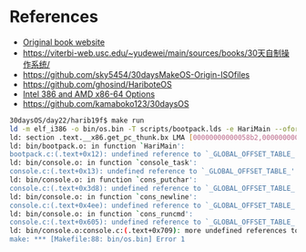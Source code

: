 # References

- [Original book website](http://hrb.osask.jp)
- https://viterbi-web.usc.edu/~yudewei/main/sources/books/30天自制操作系统/
- https://github.com/sky5454/30daysMakeOS-Origin-ISOfiles
- https://github.com/ghosind/HariboteOS
- [Intel 386 and AMD x86-64 Options](https://gcc.gnu.org/onlinedocs/gcc-4.7.2/gcc/i386-and-x86_002d64-Options.html)
- https://github.com/kamaboko123/30daysOS

```sh
30daysOS/day22/harib19f$ make run
ld -m elf_i386 -o bin/os.bin -T scripts/bootpack.lds -e HariMain --oformat=binary -Map=bin/os.map bin/bootpack.o bin/console.o bin/dsctbl.o bin/fifo.o bin/file.o bin/graphic.o bin/int.o bin/keyboard.o bin/memory.o bin/mouse.o bin/mtask.o bin/sheet.o bin/timer.o bin/window.o ../../tools/stdlibc/bin/stdlibc.o bin/asm_func.o ../../tools/makefont/bin/hankaku.o
ld: section .text.__x86.get_pc_thunk.bx LMA [00000000000058b2,00000000000058b5] overlaps section .data LMA [00000000000058b2,000000000000946d]
ld: bin/bootpack.o: in function `HariMain':
bootpack.c:(.text+0x12): undefined reference to `_GLOBAL_OFFSET_TABLE_'
ld: bin/console.o: in function `console_task':
console.c:(.text+0x13): undefined reference to `_GLOBAL_OFFSET_TABLE_'
ld: bin/console.o: in function `cons_putchar':
console.c:(.text+0x3d8): undefined reference to `_GLOBAL_OFFSET_TABLE_'
ld: bin/console.o: in function `cons_newline':
console.c:(.text+0x4ee): undefined reference to `_GLOBAL_OFFSET_TABLE_'
ld: bin/console.o: in function `cons_runcmd':
console.c:(.text+0x605): undefined reference to `_GLOBAL_OFFSET_TABLE_'
ld: bin/console.o:console.c:(.text+0x709): more undefined references to `_GLOBAL_OFFSET_TABLE_' follow
make: *** [Makefile:88: bin/os.bin] Error 1
```

